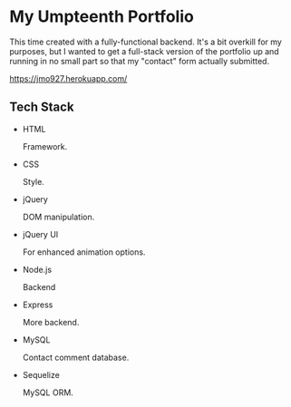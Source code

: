 # My Umpteenth Portfolio

This time created with a fully-functional backend.  It's a bit overkill for my purposes, but I wanted to get a full-stack version of the portfolio up and running in no small part so that my "contact" form actually submitted.

https://jmo927.herokuapp.com/

## Tech Stack

 - HTML

    Framework.

 - CSS

    Style.

 - jQuery

    DOM manipulation.

 - jQuery UI

    For enhanced animation options.

 - Node.js
    
    Backend

 - Express
    
    More backend.

 - MySQL

    Contact comment database.

 - Sequelize

    MySQL ORM.
